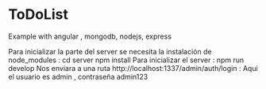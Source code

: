# ToDoList
Example with angular , mongodb, nodejs, express

Para inicializar la parte del server se necesita la instalación de node_modules :
cd server 
npm install
Para inicializar el server :
npm run develop
Nos enviara a una ruta http://localhost:1337/admin/auth/login :
Aqui el usuario es admin , contraseña admin123
